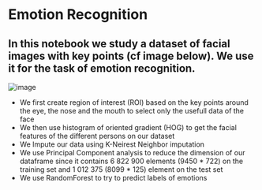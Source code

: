 # Emotion Recognition

## In this notebook we study a dataset of facial images with key points (cf image below). We use it for the task of emotion recognition.
![image](https://github.com/Mrasipila/Emotion-Recognition/assets/30113273/2a35d2e7-8cc8-47bf-9f6b-1c0378017ab6)

- We first create region of interest (ROI) based on the key points around the eye, the nose and the mouth to select only the usefull data of the face
- We then use histogram of oriented gradient (HOG) to get the facial features of the different persons on our dataset
- We Impute our data using K-Neirest Neighbor imputation
- We use Principal Component analysis to reduce the dimension of our dataframe since it contains 6 822 900 elements (9450 * 722) on the training set and 1 012 375 (8099 * 125) element on the test set
- We use RandomForest to try to predict labels of emotions 
